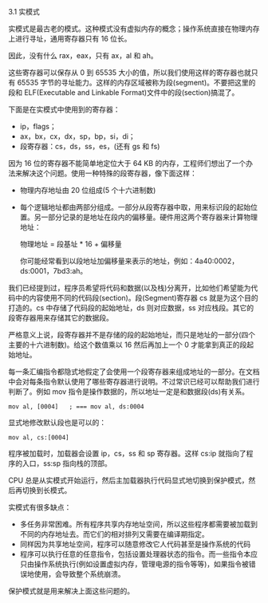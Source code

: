 3.1 实模式

实模式是最古老的模式。这种模式没有虚拟内存的概念；操作系统直接在物理内存上进行寻址，通用寄存器只有 16 位长。

因此，没有什么 rax，eax，只有 ax，al 和 ah。

这些寄存器可以保存从 0 到 65535 大小的值，所以我们使用这样的寄存器也就只有 65535 字节的寻址能力。这样的内存区域被称为段\(segment\)。不要把这里的段和 ELF\(Executable and Linkable Format\)文件中的段\(section\)搞混了。

下面是在实模式中使用到的寄存器：

* ip，flags；
* ax，bx，cx，dx，sp，bp，si，di；
* 段寄存器：cs，ds，ss，es，\(还有 gs 和 fs\)

因为 16 位的寄存器不能简单地定位大于 64 KB 的内存，工程师们想出了一个办法来解决这个问题。使用一种特殊的段寄存器，像下面这样：

* 物理内存地址由 20 位组成\(5 个十六进制数\)

* 每个逻辑地址都由两部分组成。一部分从段寄存器中取，用来标识段的起始位置。另一部分记录的是地址在段内的偏移量。硬件用这两个寄存器来计算物理地址：

  物理地址 = 段基址  \* 16 + 偏移量

  你可能经常看到以段地址加偏移量来表示的地址，例如：4a40:0002， ds:0001，7bd3:ah。

我们已经提到过，程序员希望将代码和数据\(以及栈\)分离开，比如他们希望能为代码中的内容使用不同的代码段\(section\)。段\(Segment\)寄存器 cs 就是为这个目的打造的。cs 中存储了代码段的起始地址，ds 则对应数据，ss 对应栈段。其它的段寄存器用来存储其它的数据段。

严格意义上说，段寄存器并不是存储的段的起始地址，而只是地址的一部分\(四个主要的十六进制数\)。给这个数值乘以 16 然后再加上一个 0 才能拿到真正的段起始地址。

每一条汇编指令都隐式地假定了会使用一个段寄存器来组成地址的一部分。在文档中会对每条指令默认使用了哪些寄存器进行说明。不过常识已经可以帮助我们进行判断了。例如 mov 指令是操作数据的，所以地址一定是和数据段\(ds\)有关系。

```
mov al, [0004]   ; === mov al, ds:0004
```

显式地修改默认段也是可以的：

```
mov al, cs:[0004]
```

程序被加载时，加载器会设置 ip，cs，ss 和 sp 寄存器。这样 cs:ip 就指向了程序的入口，ss:sp 指向栈的顶部。

CPU 总是从实模式开始运行，然后主加载器执行代码显式地切换到保护模式，然后再切换到长模式。

实模式有很多缺点：

* 多任务非常困难。所有程序共享内存地址空间，所以这些程序都需要被加载到不同的内存地址去。而它们的相对排列又需要在编译期指定。
* 同样因为共享地址空间，程序可以随意修改它人代码甚至是操作系统的代码
* 程序可以执行任意的任意指令，包括设置处理器状态的指令。而一些指令本应只由操作系统执行\(例如设置虚拟内存，管理电源的指令等等\)，如果指令被错误地使用，会导致整个系统崩溃。

保护模式就是用来解决上面这些问题的。

